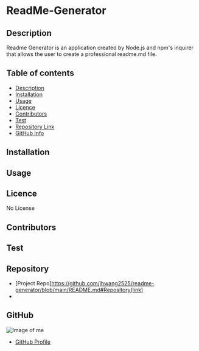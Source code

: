 
# **ReadMe-Generator**


## Description 
Readme Generator is an application created by Node.js and npm's inquirer that allows the user to create a professional readme.md file.

## Table of contents
- [Description](#Description)
- [Installation](#Installation)
- [Usage](#Usage)
- [Licence](#Licence)
- [Contributors](#Contributors)
- [Test](#Test)
- [Repository Link](#Repository)
- [GitHub Info](#GitHub) 
## Installation

        
## Usage


## Licence
No License

## Contributors


## Test


## Repository
- [Project Repo]https://github.com/jhwang2525/readme-generator/blob/main/README.md#Repository(link)
- 
## GitHub
![Image of me](https://avatars.githubusercontent.com/u/80090287?v=4)
- [GitHub Profile](https://github.com/jhwang2525)

